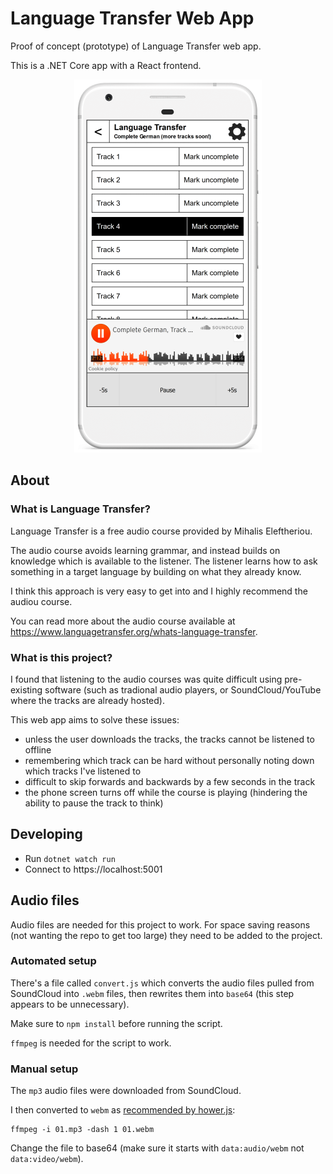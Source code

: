 # Language Transfer Web App

Proof of concept (prototype) of Language Transfer web app.

This is a .NET Core app with a React frontend.

<p align="center">
    <img alt="Language Transfer Web App on iPhone" src="/project/language-transfer-v1.png"/>
</p>

## About

### What is Language Transfer?

Language Transfer is a free audio course provided by Mihalis Eleftheriou.

The audio course avoids learning grammar, and instead builds on knowledge which is available to the listener. The listener learns how to ask something in a target language by building on what they already know.

I think this approach is very easy to get into and I highly recommend the audiou course.

You can read more about the audio course available at https://www.languagetransfer.org/whats-language-transfer.

### What is this project?

I found that listening to the audio courses was quite difficult using pre-existing software (such as tradional audio players, or SoundCloud/YouTube where the tracks are already hosted).

This web app aims to solve these issues:

- unless the user downloads the tracks, the tracks cannot be listened to offline
- remembering which track can be hard without personally noting down which tracks I've listened to
- difficult to skip forwards and backwards by a few seconds in the track
- the phone screen turns off while the course is playing (hindering the ability to pause the track to think)

## Developing

- Run `dotnet watch run`
- Connect to https://localhost:5001

## Audio files

Audio files are needed for this project to work. For space saving reasons (not wanting the repo to get too large) they need to be added to the project.

### Automated setup

There's a file called `convert.js` which converts the audio files pulled from SoundCloud into `.webm` files, then rewrites them into `base64` (this step appears to be unnecessary).

Make sure to `npm install` before running the script.

`ffmpeg` is needed for the script to work.

### Manual setup

The `mp3` audio files were downloaded from SoundCloud.

I then converted to `webm` as [recommended by hower.js](https://github.com/goldfire/howler.js#format-recommendations):

```
ffmpeg -i 01.mp3 -dash 1 01.webm
```

Change the file to base64 (make sure it starts with `data:audio/webm` not `data:video/webm`).
